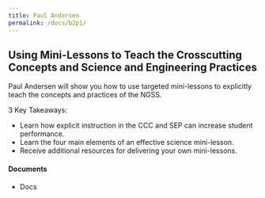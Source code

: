 ```yaml
---
title: Paul Andersen
permalink: /docs/b2p1/
---
```


## Using Mini-Lessons to Teach the Crosscutting Concepts and Science and Engineering Practices

Paul Andersen will show you how to use targeted mini-lessons to explicitly teach the concepts and practices of the NGSS.


3 Key Takeaways: 

- Learn how explicit instruction in the CCC and SEP can increase student performance.  
- Learn the four main elements of an effective science mini-lesson.
- Receive additional resources for delivering your own mini-lessons.

#### Documents
 - Docs